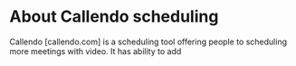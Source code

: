 # About Callendo scheduling
Callendo [callendo.com] is a scheduling tool offering people to scheduling more meetings with video. 
It has ability to add 
